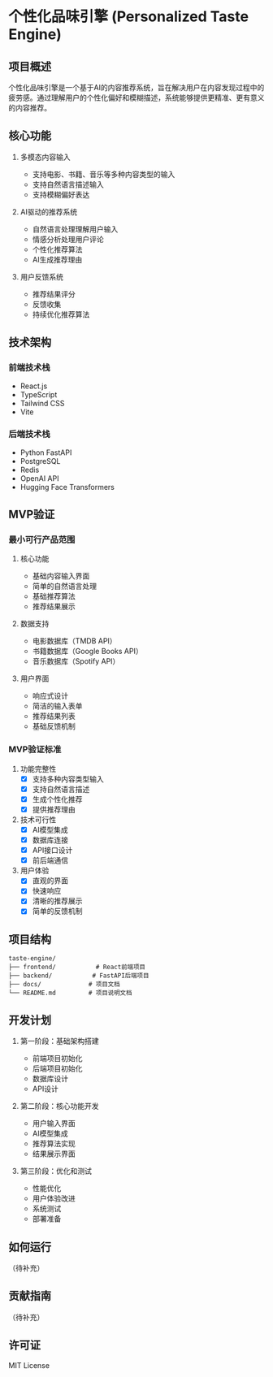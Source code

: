 # 个性化品味引擎 (Personalized Taste Engine)

## 项目概述
个性化品味引擎是一个基于AI的内容推荐系统，旨在解决用户在内容发现过程中的疲劳感。通过理解用户的个性化偏好和模糊描述，系统能够提供更精准、更有意义的内容推荐。

## 核心功能
1. 多模态内容输入
   - 支持电影、书籍、音乐等多种内容类型的输入
   - 支持自然语言描述输入
   - 支持模糊偏好表达

2. AI驱动的推荐系统
   - 自然语言处理理解用户输入
   - 情感分析处理用户评论
   - 个性化推荐算法
   - AI生成推荐理由

3. 用户反馈系统
   - 推荐结果评分
   - 反馈收集
   - 持续优化推荐算法

## 技术架构

### 前端技术栈
- React.js
- TypeScript
- Tailwind CSS
- Vite

### 后端技术栈
- Python FastAPI
- PostgreSQL
- Redis
- OpenAI API
- Hugging Face Transformers

## MVP验证

### 最小可行产品范围
1. 核心功能
   - 基础内容输入界面
   - 简单的自然语言处理
   - 基础推荐算法
   - 推荐结果展示

2. 数据支持
   - 电影数据库（TMDB API）
   - 书籍数据库（Google Books API）
   - 音乐数据库（Spotify API）

3. 用户界面
   - 响应式设计
   - 简洁的输入表单
   - 推荐结果列表
   - 基础反馈机制

### MVP验证标准
1. 功能完整性
   - [x] 支持多种内容类型输入
   - [x] 支持自然语言描述
   - [x] 生成个性化推荐
   - [x] 提供推荐理由

2. 技术可行性
   - [x] AI模型集成
   - [x] 数据库连接
   - [x] API接口设计
   - [x] 前后端通信

3. 用户体验
   - [x] 直观的界面
   - [x] 快速响应
   - [x] 清晰的推荐展示
   - [x] 简单的反馈机制

## 项目结构
```
taste-engine/
├── frontend/           # React前端项目
├── backend/           # FastAPI后端项目
├── docs/             # 项目文档
└── README.md         # 项目说明文档
```

## 开发计划
1. 第一阶段：基础架构搭建
   - 前端项目初始化
   - 后端项目初始化
   - 数据库设计
   - API设计

2. 第二阶段：核心功能开发
   - 用户输入界面
   - AI模型集成
   - 推荐算法实现
   - 结果展示界面

3. 第三阶段：优化和测试
   - 性能优化
   - 用户体验改进
   - 系统测试
   - 部署准备

## 如何运行
（待补充）

## 贡献指南
（待补充）

## 许可证
MIT License 